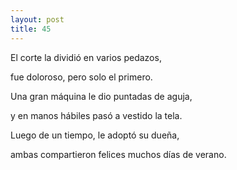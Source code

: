 ```yaml
---
layout: post
title: 45
---
```


El corte la dividió en varios pedazos,

fue doloroso, pero solo el primero.

Una gran máquina le dio puntadas de aguja,

y en manos hábiles pasó a vestido la tela.

Luego de un tiempo, le adoptó su dueña,

ambas compartieron felices muchos días de verano.
